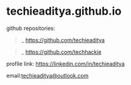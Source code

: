 # techieaditya.github.io
github repositories:

>_ https://github.com/techieaditya 

>_ https://github.com/techhackie

profile link:
https://linkedin.com/in/techieaditya

email:techieaditya@outlook.com
